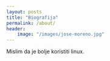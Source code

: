 ```yaml
---
layout: posts
title: "Biografija"
permalink: /about/
header:
    image: "/images/jose-moreno.jpg"
---
```


Mislim da je bolje koristiti linux. 
